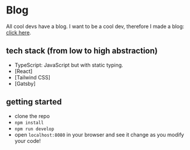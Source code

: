# Blog

All cool devs have a blog. I want to be a cool dev, therefore I made a blog: [click here](https://blog-faaz.netlify.app/).

## tech stack (from low to high abstraction)

- TypeScript: JavaScript but with static typing.
- [React]
- [Tailwind CSS]
- [Gatsby]

## getting started

- clone the repo
- `npm install`
- `npm run develop`
- open `localhost:8080` in your browser and see it change as you modify your code!
